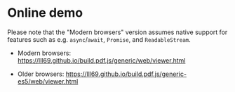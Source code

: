 # Online demo

Please note that the "Modern browsers" version assumes native support for
features such as e.g. `async`/`await`, `Promise`, and `ReadableStream`.

+ Modern browsers: https://lll69.github.io/build.pdf.js/generic/web/viewer.html

+ Older browsers: https://lll69.github.io/build.pdf.js/generic-es5/web/viewer.html